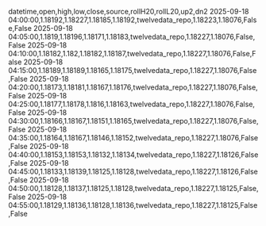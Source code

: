 datetime,open,high,low,close,source,rollH20,rollL20,up2,dn2
2025-09-18 04:00:00,1.18192,1.18227,1.18185,1.18192,twelvedata_repo,1.18223,1.18076,False,False
2025-09-18 04:05:00,1.1819,1.18196,1.18171,1.18183,twelvedata_repo,1.18227,1.18076,False,False
2025-09-18 04:10:00,1.18182,1.182,1.18182,1.18187,twelvedata_repo,1.18227,1.18076,False,False
2025-09-18 04:15:00,1.18189,1.18189,1.18165,1.18175,twelvedata_repo,1.18227,1.18076,False,False
2025-09-18 04:20:00,1.18173,1.18181,1.18167,1.18176,twelvedata_repo,1.18227,1.18076,False,False
2025-09-18 04:25:00,1.18177,1.18178,1.1816,1.18163,twelvedata_repo,1.18227,1.18076,False,False
2025-09-18 04:30:00,1.18166,1.18167,1.18151,1.18165,twelvedata_repo,1.18227,1.18076,False,False
2025-09-18 04:35:00,1.18164,1.18167,1.18146,1.18152,twelvedata_repo,1.18227,1.18076,False,False
2025-09-18 04:40:00,1.18153,1.18153,1.18132,1.18134,twelvedata_repo,1.18227,1.18126,False,False
2025-09-18 04:45:00,1.18133,1.18139,1.18125,1.18128,twelvedata_repo,1.18227,1.18126,False,False
2025-09-18 04:50:00,1.18128,1.18137,1.18125,1.18128,twelvedata_repo,1.18227,1.18125,False,False
2025-09-18 04:55:00,1.18129,1.18136,1.18128,1.18136,twelvedata_repo,1.18227,1.18125,False,False
